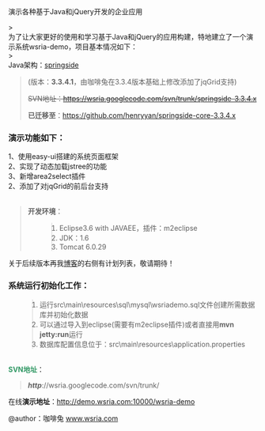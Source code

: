 <p>演示各种基于Java和jQuery开发的企业应用</p>
> <div>为了让大家更好的使用和学习基于Java和jQuery的应用构建，特地建立了一个演示系统wsria-demo，项目基本情况如下：</div>
> <div>Java架构：<a href='http://www.springside.org.cn'>springside</a>
<blockquote>(版本：<b>3.3.4.1</b>，由咖啡兔在3.3.4版本基础上修改添加了jqGrid支持)<br>
<p><strike>SVN地址：<a href='https://wsria.googlecode.com/svn/trunk/springside-3.3.4.x'>https://wsria.googlecode.com/svn/trunk/springside-3.3.4.x</a></strike></p>
<p><b>已迁移至</b>：<a href='https://github.com/henryyan/springside-core-3.3.4.x'><a href='https://github.com/henryyan/springside-core-3.3.4.x'>https://github.com/henryyan/springside-core-3.3.4.x</a></a></p>
</blockquote><blockquote></div>
<h3>演示功能如下：</h3>
<div>1、使用easy-ui搭建的系统页面框架</div>
<div>2、实现了动态加载jstree的功能</div>
<div>3、新增area2select插件</div>
<div>2、添加了对jqGrid的前后台支持</div>
<div><br /></div>
<div>
<blockquote><b>开发环境</b>：<br>
<ol>
<blockquote><li>Eclipse3.6 with JAVAEE，插件：m2eclipse</li>
<li>JDK：1.6</li>
<li>Tomcat 6.0.29</li>
</blockquote></ol>
</blockquote></div>
<div>关于后续版本再我<a href='http://www.wsria.com'>博客</a>的右侧有计划列表，敬请期待！</div>
<h3>系统运行初始化工作：</h3>
<ol>
<blockquote><li>运行src\main\resources\sql\mysql\wsriademo.sql文件创建所需数据库并初始化数据</li>
<li>可以通过导入到eclipse(需要有m2eclipse插件)或者直接用<b>mvn jetty:run</b>运行</li>
<li>数据库配置信息位于：src\main\resources\application.properties</li>
</blockquote></ol>
<div><br /></div>
<div><b><font color='#339966'>SVN地址</font></b>：<br>
<blockquote><span><strong><em>http</em></strong>://wsria.googlecode.com/svn/trunk/</span></div>
</blockquote><div><span>在线<b>演示地址</b>：</span><a href='http://demo.wsria.com:10000/wsria-demo/main/main.action'><a href='http://demo.wsria.com:10000/wsria-demo'>http://demo.wsria.com:10000/wsria-demo</a></a><a href='http://kafeitu.gicp.net:10000/wsria-demo'></a></div></blockquote>

@author：咖啡兔 www.wsria.com